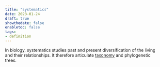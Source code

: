 ```yaml
---
title: "systematics"
date: 2023-01-24
draft: true
showthedate: false
enabletoc: false
tags:
- definition
---
```


In biology, systematics studies past and present diversification of the living and their relationships.
It therefore articulate [taxonomy](definition/taxonomy.md) and phylogenetic trees. 
